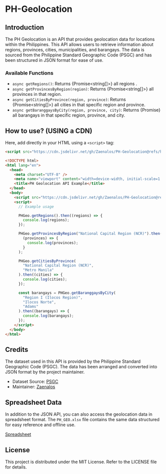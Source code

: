 # PH-Geolocation

## Introduction

The PH Geolocation is an API that provides geolocation data for locations within the Philippines. This API allows users to retrieve information about regions, provinces, cities, municipalities, and barangays. The data is sourced from the Philippine Standard Geographic Code (PSGC) and has been structured in JSON format for ease of use.

### Available Functions

- `async getRegions()`: Returns {Promise<string[]>} all regions .
- `async getProvincesByRegion(region)`: Returns {Promise<string[]>} all provinces in that region.
- `async getCitiesByProvince(region, province)`: Returns {Promise<string[]>} all cities in that specific region and province.
- `async getBaranggaysByCity(region, province, city)`: Returns {Promise<Array>} all barangays in that specific region, province, and city.

## How to use? (USING a CDN)

Here, add directly in your HTML using a `<script>` tag:

```html
<script src="https://cdn.jsdelivr.net/gh/Zaenalos/PH-Geolocation@refs/heads/main/phGeo.js"></script>
```

```html
<!DOCTYPE html>
<html lang="en">
  <head>
    <meta charset="UTF-8" />
    <meta name="viewport" content="width=device-width, initial-scale=1.0" />
    <title>PH Geolocation API Example</title>
  </head>
  <body>
    <script src="https://cdn.jsdelivr.net/gh/Zaenalos/PH-Geolocation@refs/heads/main/phGeo.js"></script>
    <script>
      // Example usage

      PHGeo.getRegions().then((regions) => {
        console.log(regions);
      });

      PHGeo.getProvincesByRegion("National Capital Region (NCR)").then(
        (provinces) => {
          console.log(provinces);
        }
      );

      PHGeo.getCitiesByProvince(
        "National Capital Region (NCR)",
        "Metro Manila"
      ).then((cities) => {
        console.log(cities);
      });

      const barangays = PHGeo.getBaranggaysByCity(
        "Region I (Ilocos Region)",
        "Ilocos Norte",
        "Adams"
      ).then((barangays) => {
        console.log(barangays);
      });
    </script>
  </body>
</html>
```

## Credits

The dataset used in this API is provided by the Philippine Standard Geographic Code (PSGC). The data has been arranged and converted into JSON format by the project maintainer.

- Dataset Source: [PSGC](https://psa.gov.ph/classification/psgc/)
- Maintainer: [Zaenalos](https://github.com/Zaenalos)

## Spreadsheet Data

In addition to the JSON API, you can also access the geolocation data in spreadsheet format. The `PH_GEO.xlsx` file contains the same data structured for easy reference and offline use.

[Spreadsheet](https://github.com/Zaenalos/PH-Geolocation/blob/main/PH_GEO.xlsx)

## License

This project is distributed under the MIT License. Refer to the LICENSE file for details.
